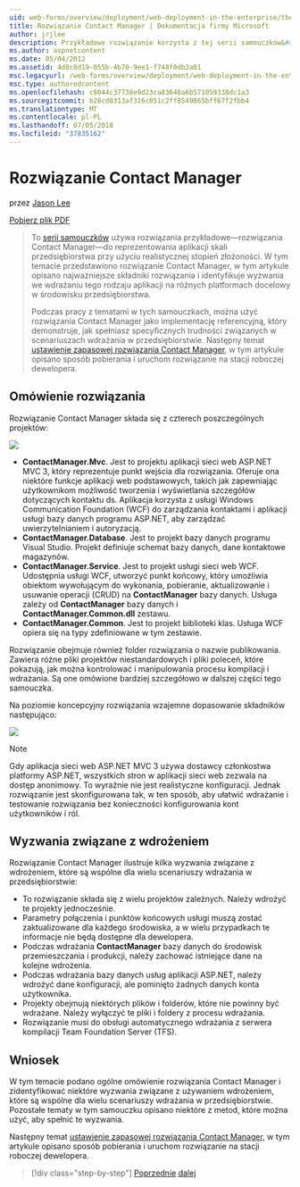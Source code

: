 ```yaml
---
uid: web-forms/overview/deployment/web-deployment-in-the-enterprise/the-contact-manager-solution
title: Rozwiązanie Contact Manager | Dokumentacja firmy Microsoft
author: jrjlee
description: Przykładowe rozwiązanie korzysta z tej serii samouczków&#x2014;rozwiązania Contact Manager&#x2014;do reprezentowania aplikacji skali przedsiębiorstwa przy użyciu realistycznej leve...
ms.author: aspnetcontent
ms.date: 05/04/2012
ms.assetid: 4d8c8d19-055b-4b70-9ee1-f748f0db3a01
msc.legacyurl: /web-forms/overview/deployment/web-deployment-in-the-enterprise/the-contact-manager-solution
msc.type: authoredcontent
ms.openlocfilehash: c8044c37738e9d23ca83648a6b571059338dc1a3
ms.sourcegitcommit: b28cd0313af316c051c2ff8549865bff67f2fbb4
ms.translationtype: MT
ms.contentlocale: pl-PL
ms.lasthandoff: 07/05/2018
ms.locfileid: "37835162"
---
```

<a name="the-contact-manager-solution"></a>Rozwiązanie Contact Manager
====================
przez [Jason Lee](https://github.com/jrjlee)

[Pobierz plik PDF](https://msdnshared.blob.core.windows.net/media/MSDNBlogsFS/prod.evol.blogs.msdn.com/CommunityServer.Blogs.Components.WeblogFiles/00/00/00/63/56/8130.DeployingWebAppsInEnterpriseScenarios.pdf)

> To [serii samouczków](web-deployment-in-the-enterprise.md) używa rozwiązania przykładowe&#x2014;rozwiązania Contact Manager&#x2014;do reprezentowania aplikacji skali przedsiębiorstwa przy użyciu realistycznej stopień złożoności. W tym temacie przedstawiono rozwiązanie Contact Manager, w tym artykule opisano najważniejsze składniki rozwiązania i identyfikuje wyzwania we wdrażaniu tego rodzaju aplikacji na różnych platformach docelowy w środowisku przedsiębiorstwa.
> 
> Podczas pracy z tematami w tych samouczkach, można użyć rozwiązania Contact Manager jako implementację referencyjną, który demonstruje, jak spełniasz specyficznych trudności związanych w scenariuszach wdrażania w przedsiębiorstwie. Następny temat [ustawienie zapasowej rozwiązania Contact Manager](setting-up-the-contact-manager-solution.md), w tym artykule opisano sposób pobierania i uruchom rozwiązanie na stacji roboczej dewelopera.


## <a name="solution-overview"></a>Omówienie rozwiązania

Rozwiązanie Contact Manager składa się z czterech poszczególnych projektów:

![](the-contact-manager-solution/_static/image1.png)

- **ContactManager.Mvc**. Jest to projektu aplikacji sieci web ASP.NET MVC 3, który reprezentuje punkt wejścia dla rozwiązania. Oferuje ona niektóre funkcje aplikacji web podstawowych, takich jak zapewniając użytkownikom możliwość tworzenia i wyświetlania szczegółów dotyczących kontaktu ds. Aplikacja korzysta z usługi Windows Communication Foundation (WCF) do zarządzania kontaktami i aplikacji usługi bazy danych programu ASP.NET, aby zarządzać uwierzytelnianiem i autoryzacją.
- **ContactManager.Database**. Jest to projekt bazy danych programu Visual Studio. Projekt definiuje schemat bazy danych, dane kontaktowe magazynów.
- **ContactManager.Service**. Jest to projekt usługi sieci web WCF. Udostępnia usługi WCF, utworzyć punkt końcowy, który umożliwia obiektom wywołującym do wykonania, pobieranie, aktualizowanie i usuwanie operacji (CRUD) na **ContactManager** bazy danych. Usługa zależy od **ContactManager** bazy danych i **ContactManager.Common.dll** zestawu.
- **ContactManager.Common**. Jest to projekt biblioteki klas. Usługa WCF opiera się na typy zdefiniowane w tym zestawie.

Rozwiązanie obejmuje również folder rozwiązania o nazwie publikowania. Zawiera różne pliki projektów niestandardowych i pliki poleceń, które pokazują, jak można kontrolować i manipulowania procesu kompilacji i wdrażania. Są one omówione bardziej szczegółowo w dalszej części tego samouczka.

Na poziomie koncepcyjny rozwiązania wzajemne dopasowanie składników następująco:

![](the-contact-manager-solution/_static/image2.png)

> [!NOTE]
> Gdy aplikacja sieci web ASP.NET MVC 3 używa dostawcy członkostwa platformy ASP.NET, wszystkich stron w aplikacji sieci web zezwala na dostęp anonimowy. To wyraźnie nie jest realistyczne konfiguracji. Jednak rozwiązanie jest skonfigurowana tak, w ten sposób, aby ułatwić wdrażanie i testowanie rozwiązania bez konieczności konfigurowania kont użytkowników i ról.


## <a name="deployment-challenges"></a>Wyzwania związane z wdrożeniem

Rozwiązanie Contact Manager ilustruje kilka wyzwania związane z wdrożeniem, które są wspólne dla wielu scenariuszy wdrażania w przedsiębiorstwie:

- To rozwiązanie składa się z wielu projektów zależnych. Należy wdrożyć te projekty jednocześnie.
- Parametry połączenia i punktów końcowych usługi muszą zostać zaktualizowane dla każdego środowiska, a w wielu przypadkach te informacje nie będą dostępne dla dewelopera.
- Podczas wdrażania **ContactManager** bazy danych do środowisk przemieszczania i produkcji, należy zachować istniejące dane na kolejne wdrożenia.
- Podczas wdrażania bazy danych usług aplikacji ASP.NET, należy wdrożyć dane konfiguracji, ale pominięto żadnych danych konta użytkownika.
- Projekty obejmują niektórych plików i folderów, które nie powinny być wdrażane. Należy wyłączyć te pliki i foldery z procesu wdrażania.
- Rozwiązanie musi do obsługi automatycznego wdrażania z serwera kompilacji Team Foundation Server (TFS).

## <a name="conclusion"></a>Wniosek

W tym temacie podano ogólne omówienie rozwiązania Contact Manager i zidentyfikować niektóre wyzwania związane z używaniem wdrożeniem, które są wspólne dla wielu scenariuszy wdrażania w przedsiębiorstwie. Pozostałe tematy w tym samouczku opisano niektóre z metod, które można użyć, aby spełnić te wyzwania.

Następny temat [ustawienie zapasowej rozwiązania Contact Manager](setting-up-the-contact-manager-solution.md), w tym artykule opisano sposób pobierania i uruchom rozwiązanie na stacji roboczej dewelopera.

> [!div class="step-by-step"]
> [Poprzednie](web-deployment-in-the-enterprise.md)
> [dalej](setting-up-the-contact-manager-solution.md)
